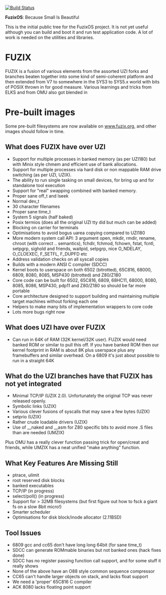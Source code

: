 [![Build Status][travis-image]][travis-url]

**FuzixOS**: Because Small Is Beautiful

This is the initial public tree for the FuzixOS project. It is not yet useful although you can build and boot it and run
test application code. A lot of work is needed on the utilities and libraries.

# FUZIX

FUZIX is a fusion of various elements from the assorted UZI forks and
branches beaten together into some kind of semi-coherent platform and then
extended from V7 to somewhere in the SYS3 to SYS5.x world with bits of POSIX
thrown in for good measure. Various learnings and tricks from ELKS and from
OMU also got blended in

# Pre-built images

Some pre-built filesystems are now available on www.fuzix.org, and other
images should follow in time.

## What does FUZIX have over UZI


* Support for multiple processes in banked memory (as per UZI180) but
	with Minix style chmem and efficient use of bank allocations.
* Support for multiple processes via hard disk or non mappable RAM
    drive switching (as per UZI, UZIX).
* The ability to run single tasking on small devices, for bring up
    and for standalone tool execution
* Support for "real" swapping combined with banked memory.
* Proper sane off_t and lseek
* Normal dev_t
* 30 character filenames
* Proper sane time_t
* System 5 signals (half baked)
* Posix termios (does all the original UZI tty did but much can be added)
* Blocking on carrier for terminals
* Optimisations to avoid bogus uarea copying compared to UZI180
* More modern system call API: 3 argument open, mkdir, rmdir, rename,
	chroot (with correct .. semantics), fchdir, fchmod, fchown, fstat,
	fcntl, setpgrp, sighold and friends, waitpid, setpgrp, nice
	O_NDELAY, O_CLOEXEC, F_SETFL, F_DUPFD etc
* Address validation checks on all syscall copies
* Builds with a modern ANSI C compiler (SDCC)
* Kernel boots to userspace on both 6502 (bitrotted), 65C816, 68000, 6809, 8080, 8085, MSP430 (bitrotted) and Z80/Z180
* Core code can be built for 6502, 65C816, 6809, 68HC11, 68000, 8080, 8085, 8086, MSP430, pdp11 and Z80/Z180 so should
  be far more portable
* Core architecture designed to support building and maintaining
	multiple target machines without forking each one
* Helpers to make many bits of implementation wrappers to core code
* Lots more bugs right now

## What does UZI have over FUZIX

* Can run in 64K of RAM (32K kernel/32K user). FUZIX would need
	banked ROM or similar to pull this off. If you have banked
	ROM then our kernel footprint in RAM is about 8K plus userspace
	plus any framebuffers and similar overhead. On a 6809 it's just
	about possible to run in a straight 64K

## What do the UZI branches have that FUZIX has not yet integrated

* Minimal TCP/IP (UZIX 2.0). Unfortunately the original TCP was never
released openly.
* Symbolic links (UZIX)
* Various clever fusions of syscalls that may save a few bytes
	(UZIX)
* setprio (UZIX)
* Rather crude loadable drivers (UZIX)
* Use of __naked and __asm for Z80 specific bits to avoid more
	.S files than are needed (UMZIX)

Plus OMU has a really clever function passing trick for open/creat and
friends, while UMZIX has a neat unified "make anything" function.

## What Key Features Are Missing Still

* ptrace, ulimit
* root reserved disk blocks
* banked executables
* TCP/IP (in progress)
* select/poll() (in progress)
* Support for > 32MB filesystems (but first figure out how to fsck
	a giant fs on a slow 8bit micro!)
* Smarter scheduler
* Optimisations for disk block/inode allocator (2.11BSD)

## Tool Issues

* 6809 gcc and cc65 don't have long long 64bit (for sane time_t)
* SDCC can generate ROMmable binaries but not banked ones (hack fixes done)
* SDCC has no register passing function call support, and for some
	stuff it really shows
* None of the above have an O88 style common sequence compressor
* CC65 can't handle larger objects on stack, and lacks float support
* We need a 'proper' 65C816 C compiler
* ACK 8080 lacks floating point support

[travis-image]: https://travis-ci.org/EtchedPixels/FUZIX.png?branch=master
[travis-url]: https://travis-ci.org/EtchedPixels/FUZIX
